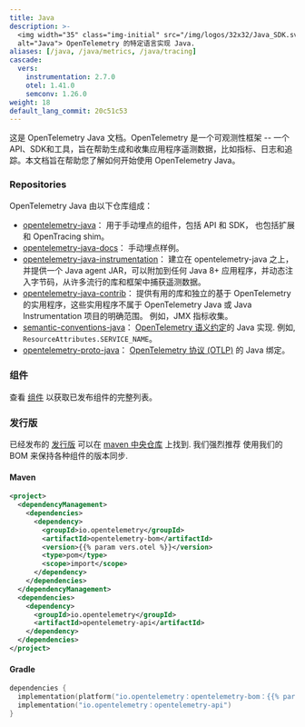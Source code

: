 ```yaml
---
title: Java
description: >-
  <img width="35" class="img-initial" src="/img/logos/32x32/Java_SDK.svg"
  alt="Java"> OpenTelemetry 的特定语言实现 Java.
aliases: [/java, /java/metrics, /java/tracing]
cascade:
  vers:
    instrumentation: 2.7.0
    otel: 1.41.0
    semconv: 1.26.0
weight: 18
default_lang_commit: 20c51c53
---
```


这是 OpenTelemetry Java 文档。OpenTelemetry 是一个可观测性框架 -- 一个API、SDK和工具，旨在帮助生成和收集应用程序遥测数据，比如指标、日志和追踪。本文档旨在帮助您了解如何开始使用 OpenTelemetry Java。

### Repositories

OpenTelemetry Java 由以下仓库组成：

- [opentelemetry-java](https://github.com/open-telemetry/opentelemetry-java)：
   用于手动埋点的组件，包括 API 和 SDK， 也包括扩展和 OpenTracing shim。
- [opentelemetry-java-docs][]： 手动埋点样例。
- [opentelemetry-java-instrumentation](https://github.com/open-telemetry/opentelemetry-java-instrumentation)：
  建立在 opentelemetry-java 之上，并提供一个 Java agent JAR，可以附加到任何 Java 8+ 应用程序，并动态注入字节码，从许多流行的库和框架中捕获遥测数据。
- [opentelemetry-java-contrib](https://github.com/open-telemetry/opentelemetry-java-contrib)：
  提供有用的库和独立的基于 OpenTelemetry 的实用程序，这些实用程序不属于 OpenTelemetry Java 或 Java Instrumentation 项目的明确范围。
  例如，JMX 指标收集。
- [semantic-conventions-java](https://github.com/open-telemetry/semantic-conventions-java)：
  [OpenTelemetry 语义约定](/docs/specs/semconv/)的 Java 实现. 例如,
  `ResourceAttributes.SERVICE_NAME`。
- [opentelemetry-proto-java](https://github.com/open-telemetry/opentelemetry-proto-java)：
  [OpenTelemetry 协议 (OTLP)](/docs/specs/otlp/) 的 Java 绑定。

### 组件

查看 [组件] 以获取已发布组件的完整列表。

### 发行版

已经发布的 [发行版][] 可以在 [maven 中央仓库][] 上找到. 我们强烈推荐
使用我们的 BOM 来保持各种组件的版本同步.

#### Maven

```xml
<project>
  <dependencyManagement>
    <dependencies>
      <dependency>
        <groupId>io.opentelemetry</groupId>
        <artifactId>opentelemetry-bom</artifactId>
        <version>{{% param vers.otel %}}</version>
        <type>pom</type>
        <scope>import</scope>
      </dependency>
    </dependencies>
  </dependencyManagement>
  <dependencies>
    <dependency>
      <groupId>io.opentelemetry</groupId>
      <artifactId>opentelemetry-api</artifactId>
    </dependency>
  </dependencies>
</project>
```

#### Gradle

```kotlin
dependencies {
  implementation(platform("io.opentelemetry：opentelemetry-bom：{{% param vers.otel %}}"))
  implementation("io.opentelemetry：opentelemetry-api")
}
```

[maven 中央仓库]: https://mvnrepository.com/artifact/io.opentelemetry
[opentelemetry-java-docs]: https://github.com/open-telemetry/opentelemetry-java-docs#java-opentelemetry-examples
[发行版]: https://github.com/open-telemetry/opentelemetry-java/releases
[组件]: https://github.com/open-telemetry/opentelemetry-java#releases
